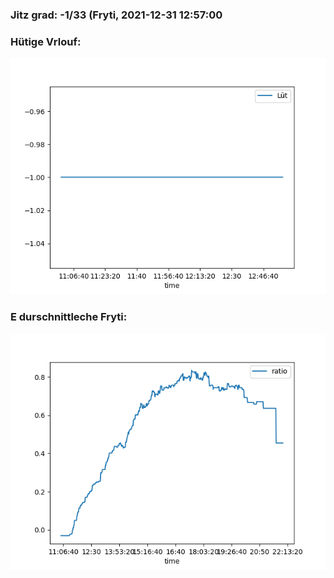 ### Jitz grad: -1/33 (Fryti, 2021-12-31 12:57:00

### Hütige Vrlouf:
![Graph](Today.png)

### E durschnittleche Fryti:
![Graph](Fryti.png)